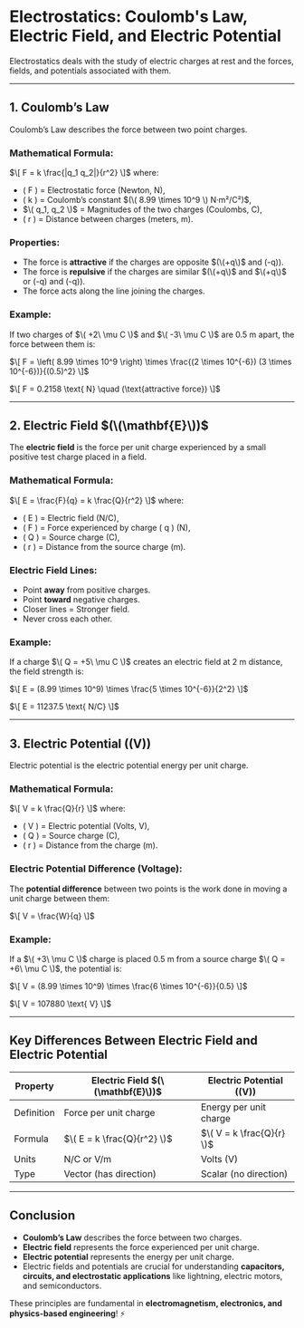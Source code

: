 # **Electrostatics: Coulomb's Law, Electric Field, and Electric Potential**  

Electrostatics deals with the study of electric charges at rest and the forces, fields, and potentials associated with them.

---

## **1. Coulomb’s Law**  
Coulomb’s Law describes the force between two point charges.

### **Mathematical Formula:**
$\[
F = k \frac{|q_1 q_2|}{r^2}
\]$
where:
- \( F \) = Electrostatic force (Newton, N),
- \( k \) = Coulomb’s constant $(\( 8.99 \times 10^9 \) N·m²/C²)$,
- $\( q_1, q_2 \)$ = Magnitudes of the two charges (Coulombs, C),
- \( r \) = Distance between charges (meters, m).

### **Properties:**
- The force is **attractive** if the charges are opposite $(\(+q\)$ and \(-q\)).
- The force is **repulsive** if the charges are similar $(\(+q\)$ and $\(+q\)$ or \(-q\) and \(-q\)).
- The force acts along the line joining the charges.

### **Example:**
If two charges of $\( +2\ \mu C \)$ and $\( -3\ \mu C \)$ are 0.5 m apart, the force between them is:

$\[
F = \left( 8.99 \times 10^9 \right) \times \frac{(2 \times 10^{-6}) (3 \times 10^{-6})}{(0.5)^2}
\]$

$\[
F = 0.2158 \text{ N} \quad (\text{attractive force})
\]$

---

## **2. Electric Field $(\(\mathbf{E}\))$**  
The **electric field** is the force per unit charge experienced by a small positive test charge placed in a field.

### **Mathematical Formula:**
$\[
E = \frac{F}{q} = k \frac{Q}{r^2}
\]$
where:
- \( E \) = Electric field (N/C),
- \( F \) = Force experienced by charge \( q \) (N),
- \( Q \) = Source charge (C),
- \( r \) = Distance from the source charge (m).

### **Electric Field Lines:**
- Point **away** from positive charges.
- Point **toward** negative charges.
- Closer lines = Stronger field.
- Never cross each other.

### **Example:**
If a charge $\( Q = +5\ \mu C \)$ creates an electric field at 2 m distance, the field strength is:

$\[
E = (8.99 \times 10^9) \times \frac{5 \times 10^{-6}}{2^2}
\]$

$\[
E = 11237.5 \text{ N/C}
\]$

---

## **3. Electric Potential (\(V\))**  
Electric potential is the electric potential energy per unit charge.

### **Mathematical Formula:**
$\[
V = k \frac{Q}{r}
\]$
where:
- \( V \) = Electric potential (Volts, V),
- \( Q \) = Source charge (C),
- \( r \) = Distance from the charge (m).

### **Electric Potential Difference (Voltage):**
The **potential difference** between two points is the work done in moving a unit charge between them:

$\[
V = \frac{W}{q}
\]$

### **Example:**
If a $\( +3\ \mu C \)$ charge is placed 0.5 m from a source charge $\( Q = +6\ \mu C \)$, the potential is:

$\[
V = (8.99 \times 10^9) \times \frac{6 \times 10^{-6}}{0.5}
\]$

$\[
V = 107880 \text{ V}
\]$

---

## **Key Differences Between Electric Field and Electric Potential**
| Property | Electric Field $(\(\mathbf{E}\))$ | Electric Potential (\(V\)) |
|----------|-----------------|-----------------|
| Definition | Force per unit charge | Energy per unit charge |
| Formula | $\( E = k \frac{Q}{r^2} \)$ | $\( V = k \frac{Q}{r} \)$ |
| Units | N/C or V/m | Volts (V) |
| Type | Vector (has direction) | Scalar (no direction) |

---

## **Conclusion**
- **Coulomb’s Law** describes the force between two charges.
- **Electric field** represents the force experienced per unit charge.
- **Electric potential** represents the energy per unit charge.
- Electric fields and potentials are crucial for understanding **capacitors, circuits, and electrostatic applications** like lightning, electric motors, and semiconductors.

These principles are fundamental in **electromagnetism, electronics, and physics-based engineering**! ⚡
